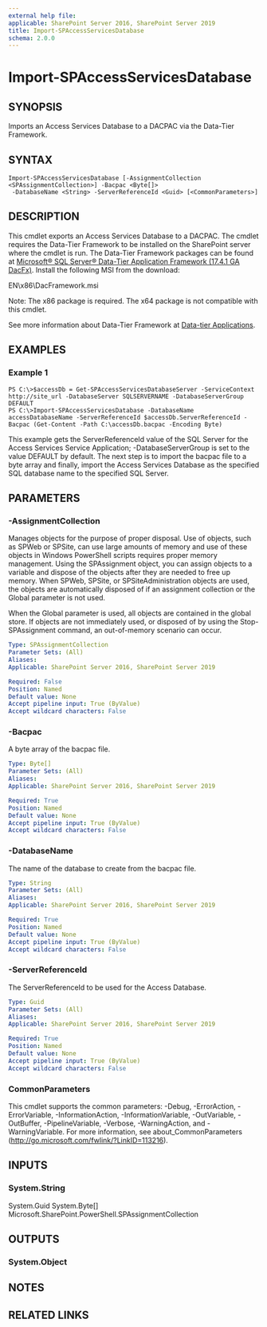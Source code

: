 ```yaml
---
external help file: 
applicable: SharePoint Server 2016, SharePoint Server 2019
title: Import-SPAccessServicesDatabase
schema: 2.0.0
---
```


# Import-SPAccessServicesDatabase

## SYNOPSIS
Imports an Access Services Database to a DACPAC via the Data-Tier Framework.

## SYNTAX

```
Import-SPAccessServicesDatabase [-AssignmentCollection <SPAssignmentCollection>] -Bacpac <Byte[]>
 -DatabaseName <String> -ServerReferenceId <Guid> [<CommonParameters>]
```

## DESCRIPTION
This cmdlet exports an Access Services Database to a DACPAC. The cmdlet requires the Data-Tier Framework to be installed on the SharePoint server where the cmdlet is run. The Data-Tier Framework packages can be found at [Microsoft® SQL Server® Data-Tier Application Framework (17.4.1 GA DacFx)](https://www.microsoft.com/en-us/download/details.aspx?id=56508). Install the following MSI from the download:

EN\x86\DacFramework.msi

Note: The x86 package is required. The x64 package is not compatible with this cmdlet.

See more information about Data-Tier Framework at [Data-tier Applications](https://docs.microsoft.com/en-us/sql/relational-databases/data-tier-applications/data-tier-applications).

## EXAMPLES

### Example 1 
```
PS C:\>$accessDb = Get-SPAccessServicesDatabaseServer -ServiceContext http://site_url -DatabaseServer SQLSERVERNAME -DatabaseServerGroup DEFAULT
PS C:\>Import-SPAccessServicesDatabase -DatabaseName accessDatabaseName -ServerReferenceId $accessDb.ServerReferenceId -Bacpac (Get-Content -Path C:\accessDb.bacpac -Encoding Byte)
```

This example gets the ServerReferenceId value of the SQL Server for the Access Services Service Application; -DatabaseServerGroup is set to the value DEFAULT by default. The next step is to import the bacpac file to a byte array and finally, import the Access Services Database as the specified SQL database name to the specified SQL Server.

## PARAMETERS

### -AssignmentCollection
Manages objects for the purpose of proper disposal. Use of objects, such as SPWeb or SPSite, can use large amounts of memory and use of these objects in Windows PowerShell scripts requires proper memory management. Using the SPAssignment object, you can assign objects to a variable and dispose of the objects after they are needed to free up memory. When SPWeb, SPSite, or SPSiteAdministration objects are used, the objects are automatically disposed of if an assignment collection or the Global parameter is not used.

When the Global parameter is used, all objects are contained in the global store. If objects are not immediately used, or disposed of by using the Stop-SPAssignment command, an out-of-memory scenario can occur.

```yaml
Type: SPAssignmentCollection
Parameter Sets: (All)
Aliases: 
Applicable: SharePoint Server 2016, SharePoint Server 2019

Required: False
Position: Named
Default value: None
Accept pipeline input: True (ByValue)
Accept wildcard characters: False
```

### -Bacpac
A byte array of the bacpac file.

```yaml
Type: Byte[]
Parameter Sets: (All)
Aliases: 
Applicable: SharePoint Server 2016, SharePoint Server 2019

Required: True
Position: Named
Default value: None
Accept pipeline input: True (ByValue)
Accept wildcard characters: False
```

### -DatabaseName
The name of the database to create from the bacpac file.

```yaml
Type: String
Parameter Sets: (All)
Aliases: 
Applicable: SharePoint Server 2016, SharePoint Server 2019

Required: True
Position: Named
Default value: None
Accept pipeline input: True (ByValue)
Accept wildcard characters: False
```

### -ServerReferenceId
The ServerReferenceId to be used for the Access Database.

```yaml
Type: Guid
Parameter Sets: (All)
Aliases: 
Applicable: SharePoint Server 2016, SharePoint Server 2019

Required: True
Position: Named
Default value: None
Accept pipeline input: True (ByValue)
Accept wildcard characters: False
```

### CommonParameters
This cmdlet supports the common parameters: -Debug, -ErrorAction, -ErrorVariable, -InformationAction, -InformationVariable, -OutVariable, -OutBuffer, -PipelineVariable, -Verbose, -WarningAction, and -WarningVariable. For more information, see about_CommonParameters (http://go.microsoft.com/fwlink/?LinkID=113216).

## INPUTS

### System.String
System.Guid
System.Byte[]
Microsoft.SharePoint.PowerShell.SPAssignmentCollection

## OUTPUTS

### System.Object

## NOTES

## RELATED LINKS

